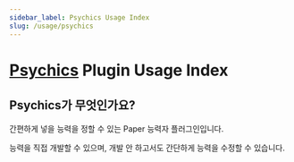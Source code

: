```yaml
---
sidebar_label: Psychics Usage Index
slug: /usage/psychics
---
```


# [Psychics](https://github.com/monun/psychics) Plugin Usage Index

## Psychics가 무엇인가요?
간편하게 넣을 능력을 정할 수 있는 Paper 능력자 플러그인입니다.

능력을 직접 개발할 수 있으며, 개발 안 하고서도 간단하게 능력을 수정할 수 있습니다.

